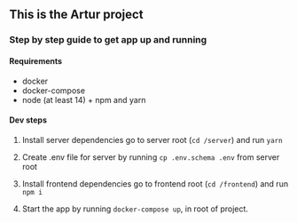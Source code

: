 ## This is the Artur project 

### Step by step guide to get app up and running

#### Requirements
- docker
- docker-compose
- node (at least 14) + npm and yarn


#### Dev steps
1. Install server dependencies go to server root 
   (`cd /server`) and run `yarn`

2. Create .env file for server by running `cp .env.schema .env`
  from server root
   
3. Install frontend dependencies go to frontend root 
   (`cd /frontend`) and run `npm i`
4. Start the app by running `docker-compose up`, in root of project.
